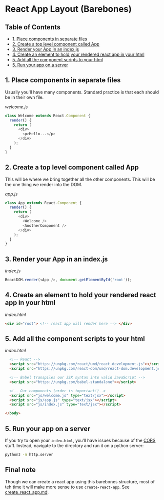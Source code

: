 # React App Layout (Barebones)

## Table of Contents

<!-- toc -->

- [1. Place components in separate files](#1-place-components-in-separate-files)
- [2. Create a top level component called App](#2-create-a-top-level-component-called-app)
- [3. Render your App in an index.js](#3-render-your-app-in-an-indexjs)
- [4. Create an element to hold your rendered react app in your html](#4-create-an-element-to-hold-your-rendered-react-app-in-your-html)
- [5. Add all the component scripts to your html](#5-add-all-the-component-scripts-to-your-html)
- [5. Run your app on a server](#5-run-your-app-on-a-server)

<!-- tocstop -->

## 1. Place components in separate files

Usually you'll have many components. Standard practice is that each should be in their own file.

*welcome.js*
```javascript
class Welcome extends React.Component {
  render() {
    return (
      <div>
        <p>Hello...</p>
      </div>
    );
  }
}
```


## 2. Create a top level component called App

This will be where we bring together all the other components. This will be the one thing we render into the DOM.

*app.js*
```javascript
class App extends React.Component {
  render() {
    return (
      <div>
        <Welcome />
        <AnotherComponent />
      </div>
    );
  }
}
```

## 3. Render your App in an index.js

*index.js*
```javascript
ReactDOM.render(<App />, document.getElementById('root'));
```

## 4. Create an element to hold your rendered react app in your html

*index.html*
```html
<div id="root"> <!-- react app will render here --> </div>
```

## 5. Add all the component scripts to your html

*index.html*
```html
  <!-- React -->
  <script src="https://unpkg.com/react/umd/react.development.js"></script>
  <script src="https://unpkg.com/react-dom/umd/react-dom.development.js"></script>

  <!-- Babel transpiles our JSX syntax into valid JavaScript -->
  <script src="https://unpkg.com/babel-standalone"></script>

  <!-- Our components (order is important!)-->
  <script src="js/welcome.js" type="text/jsx"></script>
  <script src="js/app.js" type="text/jsx"></script>
  <script src="js/index.js" type="text/jsx"></script>

</body>
```

## 5. Run your app on a server

If you try to open your `index.html`, you'll have issues because of the [CORS](https://developer.mozilla.org/en-US/docs/Web/HTTP/CORS) stuff. Instead, navigate to the directory and run it on a python server:

```bash
python3 -m http.server
```

## Final note

Though we can create a react app using this barebones structure, most of teh time it will make more sense to use `create-react-app`. See [create_react_app.md](create_react_app.md).